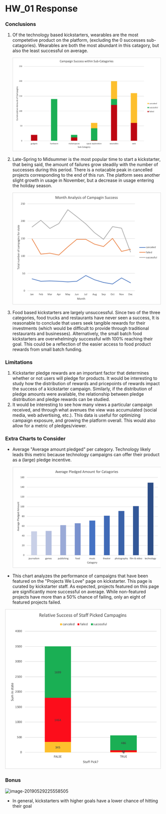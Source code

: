 # HW_01 Response

### Conclusions

1. Of the technology based kickstarters, wearables are the most competetive product on the platform, (excluding the 0 successes sub-catagories). Wearables are both the most abundant in this catagory, but also the least successful on average.

   ![sub-tech](images/sub-tech.png)

2. Late-Spring to Midsummer is the most popular time to start a kickstarter, that being said, the amount of failures grow steadily with the number of successes during this period. There is a notacable peak in cancelled projects corresponding to the end of this run. The platform sees another slight growth in usage in November, but a decrease in usage entering the holiday season.

   ![month_analysis](images/month_analysis.png)

3. Food based kickstarters are largely unsuccessful. Since two of the three categories, food trucks and restaurants have never seen a success, It is reasonable to conclude that  users seek tangible rewards for their investments (which would be difficult to provide through traditional restaurants and businesses). Alternatively, the small batch food kickstarters are overwhelmingly successful with 100% reaching their goal. This could be a reflection of the easier access to food product rewards from small batch funding. 



### Limitations

1. Kickstarter pledge rewards are an important factor that determines whether or not users will pledge for products. It would be interesting to study how the distribution of rewards and pricepoints of rewards impact the success of a kickstarter campaign. Similarly, if the distribution of pledge amounts were available, the relationship between pledge distribution and pledge rewards can be studied. 
2. It would be interesting to see how many views a particular campaign received, and through what avenues the view was accumulated (social media, web advertising, etc.). This data is useful for optimizing campaign exposure, and growing the platform overall. This would also allow for a metric of pledges/viewer.



### Extra Charts to Consider

* Average "Average amount pledged" per category. Technology likely leads this metric because technology campaigns can offer their product as a (large) pledge incentive.

  ![average](images/average.png)

  

* This chart analyzes the performance of campaigns that have been featured on the "Projects We Love" page on kickstarter. This page is curated by kickstarter staff. As expected, projects featured on this page are significantly more successful on average. While non-featured projects have more than a 50% chance of failing, only an eight of featured projects failed.

  

![staff_pick](images/staff_pick.png)

### Bonus

![image-20190529225558505](../Images/bonus.png)

* In general, kickstarters with higher goals have a lower chance of hitting their goal